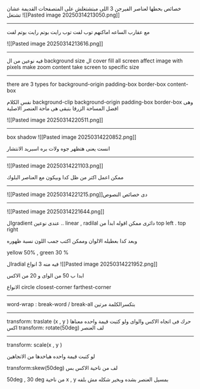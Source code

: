 خصائص بحطها لعناصر الفيرجن 3 اللى مبتشتغلش على المتصفحات القديمة عشان تشتغل 
![[Pasted image 20250314213050.png]]

----
مع عقارب الساعه اماكنهم توب لفت توب رايت بوتم رايت بوتم لفت 

![[Pasted image 20250314213616.png]]

---
فيه نوعين من ال background size ال 
cover fill all screen affect image with pixels make zoom 
content take screen to specific size 

---
there are 3 types for 
background-origin 
padding-box 
border-box
content-box 

نفس الكلام 
background-clip 
background-origin 
padding-box 
border-box
وهى افضل 
المساحة الزرقا بتبقى هى ماحة العنصر الاصلية 

![[Pasted image 20250314220511.png]]

----
box shadow
![[Pasted image 20250314220852.png]]

انست يعنى هتظهر جوه ولات بره 
اسبريد الانتشار 


-----

![[Pasted image 20250314221103.png]]

ممكن اعمل اكتر من ظل كدا وبيكون مع العناصر البلوك 

---
![[Pasted image 20250314221215.png]]دى خصائص النصوص 

---
![[Pasted image 20250314221644.png]]

الgradient 
عندى نوعين .. linear , radilal دائرى 
ممكن اقوله ابدأ من top left . top right 

وبعد كدا بعطيله الالوان وممكن اكتب جمب اللون نسبة ظهوره 

yellow 50% , green 30 % 

الradial فيه منه 3 انواع 
![[Pasted image 20250314221952.png]]

ابدا ب 50 من الواى و 20 من الاكس 

الانواع 
	circle 
	closest-corner 
	farthest-corner
	
----

word-wrap : break-word / break-all بتكسرالكلمة مرتين 

----
transform: traslate (x , y ) حرك فى اتجاه الاكس والواى ولو كتبت قيمة واحده معناها اكس 
transform: rotate(50deg) لف العنصر 

---
transform: scale(x , y )

لو كتبت قيمة واحده هياخدها من الاتجاهين 

transform:skew(50deg) لف من ناحية الاكس بس 

50deg , 30 deg  من ناحية x , y 
 بمسيل العنصر بشده وبخير شكله مش بلفه 
 